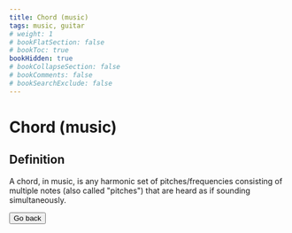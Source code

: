 ```yaml
---
title: Chord (music)
tags: music, guitar
# weight: 1
# bookFlatSection: false
# bookToc: true
bookHidden: true
# bookCollapseSection: false
# bookComments: false
# bookSearchExclude: false
---
```

# Chord (music)

## Definition

A chord, in music, is any harmonic set of pitches/frequencies consisting of multiple notes (also called "pitches") that are heard as if sounding simultaneously.

<button class="bbutton" onclick="window.location.href=`/docs/learning/guitar`;"><span>Go back</span></button>